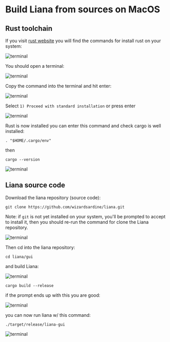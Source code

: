 # Build Liana from sources on MacOS

## Rust toolchain

If  you visit [rust website](https://www.rust-lang.org/tools/install) you will find
the commands for install rust on your system:

![terminal](./assets/1.png)

You should open a terminal:

![terminal](./assets/0.png)

Copy the command into the terminal and hit enter:

![terminal](./assets/2.png)

Select `1) Proceed with standard installation` or press enter

![terminal](./assets/3.png)

Rust is now installed you can enter this command and check cargo is well installed:

```shell
. "$HOME/.cargo/env"
```

then

```shell 
cargo --version
```

![terminal](./assets/4.png)

## Liana source code

Download the liana repository (source code):

```shell 
git clone https://github.com/wizardsardine/liana.git
```

Note: if `git` is not yet installed on your system, you'll be prompted to accept to install it, 
then you should re-run the command for clone the Liana repository.

![terminal](./assets/5.png)

Then cd into the liana repository:

```shell 
cd liana/gui
```
and build Liana:

![terminal](./assets/6.png)

```shell
cargo build --release
```

if the prompt ends up with this you are good:

![terminal](./assets/7.png)

you can now run liana w/ this command:

```shell
./target/release/liana-gui
```

![terminal](./assets/8.png)

